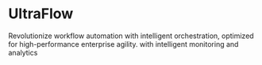 # UltraFlow
Revolutionize workflow automation with intelligent orchestration, optimized for high-performance enterprise agility. with intelligent monitoring and analytics
